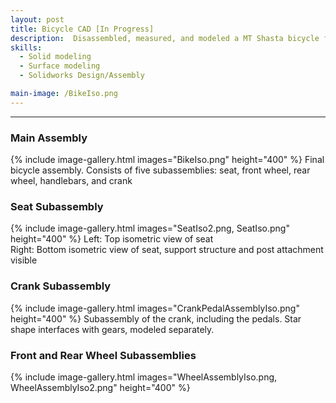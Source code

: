 ```yaml
---
layout: post
title: Bicycle CAD [In Progress]
description:  Disassembled, measured, and modeled a MT Shasta bicycle for a class project as a team of 2. Main role on the project included final assembly, modeling of crank and pedals, both wheels and the seat.
skills: 
  - Solid modeling
  - Surface modeling
  - Solidworks Design/Assembly

main-image: /BikeIso.png
---
```


---
### Main Assembly
{% include image-gallery.html images="BikeIso.png" height="400" %}
Final bicycle assembly. Consists of five subassemblies: seat, front wheel, rear wheel, handlebars, and crank

### Seat Subassembly
{% include image-gallery.html images="SeatIso2.png, SeatIso.png" height="400" %}
Left: Top isometric view of seat <br>
Right: Bottom isometric view of seat, support structure and post attachment visible

### Crank Subassembly
{% include image-gallery.html images="CrankPedalAssemblyIso.png" height="400" %}
Subassembly of the crank, including the pedals. Star shape interfaces with gears, modeled separately.

### Front and Rear Wheel Subassemblies
{% include image-gallery.html images="WheelAssemblyIso.png, WheelAssemblyIso2.png" height="400" %}
